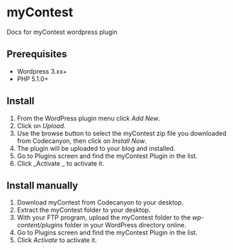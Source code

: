 myContest
=========

Docs for myContest wordpress plugin

## Prerequisites
* Wordpress 3.xx+
* PHP 5.1.0+

## Install
1. From the WordPress plugin menu click _Add New_.
2. Click on _Upload_.
3. Use the browse button to select the myContest zip file you downloaded from Codecanyon, then click on _Install Now_.
4. The plugin will be uploaded to your blog and installed.
5. Go to Plugins screen and find the myContest Plugin in the list.
6. Click _Activate _ to activate it.

## Install manually
1. Download myContest from Codecanyon to your desktop.
2. Extract the myContest folder to your desktop.
3. With your FTP program, upload the myContest folder to the _wp-content/plugins_ folder in your WordPress directory online.
4. Go to Plugins screen and find the myContest Plugin in the list.
5. Click _Activate_ to activate it.

